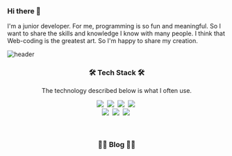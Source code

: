 ### Hi there 👋

I'm a junior developer.
For me, programming is so fun and meaningful.
So I want to share the skills and knowledge I know with many people. 
I think that Web-coding is the greatest art. So I'm happy to share my creation.

<!--
**SON7AE/SON7AE** is a ✨ _special_ ✨ repository because its `README.md` (this file) appears on your GitHub profile.

Here are some ideas to get you started:

- 🔭 I’m currently working on ...
- 🌱 I’m currently learning ...
- 👯 I’m looking to collaborate on ...
- 🤔 I’m looking for help with ...
- 💬 Ask me about ...
- 📫 How to reach me: ...
- 😄 Pronouns: ...
- ⚡ Fun fact: ...
-->

![header](https://capsule-render.vercel.app/api?type=soft&color=auto&height=150&section=header&text=SungJae.Park&fontSize=70&animation=twinkling)

<h3 align="center">🛠 Tech Stack 🛠</h3>

<p align="center"> The technology described below is what I often use. </p>

<p align="center">
  <img src="https://img.shields.io/badge/HTML-E34F26?style=flat&logo=HTML5&logoColor=white"/></a>&nbsp
  <img src="https://img.shields.io/badge/CSS-1572B6?style=flat&logo=css3&logoColor=white"/></a>&nbsp
  <img src="https://img.shields.io/badge/SASS-CC6699?style=flat&logo=Sass&logoColor=white"/></a>&nbsp
  <img src="https://img.shields.io/badge/JavaScript-ffb13b?style=flat&logo=JavaScript&logoColor=white"/></a>&nbsp 
  <br>
  <img src="https://img.shields.io/badge/Vue-4FC08D?style=flat&logo=Vue.js&logoColor=white"/></a>&nbsp 
  <img src="https://img.shields.io/badge/React-61DAFB?style=flat&logo=React&logoColor=white"/></a>&nbsp
  <img src="https://img.shields.io/badge/Firebase-FFCA28?style=flat&logo=Firebase&logoColor=white"/></a>&nbsp
</p>

<br>

<h3 align="center">✍🏼 Blog ✍🏼</h3>

<div align="center" style="text-align:center">
  
<!--   [![Velog's GitHub stats](https://velog-readme-stats.vercel.app/api?name=woo0_hooo&tag=기술면접대비)](https://velog.io/@woo0_hooo)
  [![Velog's GitHub stats](https://velog-readme-stats.vercel.app/api?name=woo0_hooo)](https://velog.io/@woo0_hooo) -->
  
</div>
